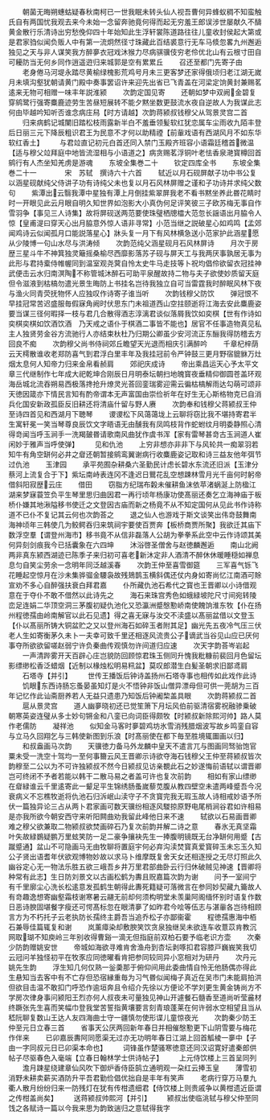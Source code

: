 <!-- { "loadSidebar": true } -->
　　朝菌无晦朔蟪蛄疑春秋南柯已一世我眠未转头仙人视吾曹何异蜂蚁稠不知蛮触氏自有两国忧我观去来今未始一念留奔驰竟何得而起无穷羞王郎误涉世屡献久不醻黄金散行乐清诗出穷愁俛仰四十年始知此生浮轩裳陈道路往往儿童收封侯起大第或是君家驺似闻负贩人中有第一流炯然径寸珠藏此百结裘意行无车马倐忽畧九州邂逅独见之天与非人谋笑我方醉夣衣冠戏沐猴力尽病骐骥伎穷老伶优北山有云根寸田自可耰防当无何乡同作逍遥逰归来城郭是空有累累丘
　　召还至都门先寄子由
　　老身倦马河堤永踏尽黄榆绿槐影荒鸡号月未三更客梦还家得俄顷归老江湖无嵗月未填沟壑犹朝请黄门殿中奏事罢诏许来迎先出省已飞青盖在河梁定饷黄封兼赐茗逺来无物可相赠一味丰年説淮颍
　　次韵定国见寄
　　还朝如梦中双阙金碧复穿鹓鹭行强寄麋鹿迹劳生苦昼短展转不能夕黙坐数更鼓流水夜自逆故人为我谋此志何由毕越吟知听否谁念病庄舄【时方请越】次韵蒋颍叔钱穆父从驾景灵宫二首
　　归来病鹤记城闉旧踏松枝雨露新半白不羞垂领髪软红犹恋属车尘雨收九陌丰登后日丽三元下降辰粗识君王为民意不才何以助精禋【前軰戏语有西湖风月不如东华软红香土】
　　与君竝直记初元白首还同入禁门玉殿齐班容小语霜廷稽首微温【适与穆父竝拜庭中地皆流湿相与小语道之】病贪赐茗浮铜叶老怯香泉滟寳樽回首鹓行有人杰坐知羌虏是游魂
　　东坡全集巻二十
　　钦定四库全书
　　东坡全集巻二十一　　　　宋　苏轼　撰诗六十六首
　　轼近以月石砚屏献子功中书公复以涵星砚献纯父侍讲子功有诗纯父未也复以月石风林屏赠之谨和子功诗并求纯父数句
　　紫潭出云翳我潭中星独有潭上月倒挂紫翠屏我老不看书黙坐养此昬花睛时时一开眼见此云月眼自明久知世界如泡影大小真伪何足评笑彼三子欧苏梅无事自作雪羽争【事见三人诗集】故将屏砚送两范要使珠璧栖牕櫺大范忽长謡语出月脇令人惊【皇甫湜曰穿天心出月脇意外惊人语非寻常】小范当继之説破星心如鸡鸣【孟郊闻鸡诗云似闻孤月口能説落星心】牀头复一月下有风林横急送小范家护此涵星愿从少陵博一句山水尽与洪涛倾
　　次韵范纯父涵星砚月石风林屏诗
　　月次于房歴三星斗牛不神箕独灵簸摇桑榆尽西靡影落苏子砚与屏天工与我两厌事孰居无事为此形与君持槖侍帷幄同到温室观尧蓂自怜太史牛马走技等卜祝均倡伶欲留衣冠挂神武便击云水归南溟陶不称管城沐醉石可助平泉醒故持二物与夫子欲使妙质留天庭但令滋液到枯槁勿遣光景生晦防上书挂名岂待我独立自可当雷霆我时醉眠风林下夜与渔火同青荧抚物怀人应独叹作诗寄子谁当听
　　次韵钱穆父防饮
　　弹冠恨不早挂冠常苦迟盛服毎假寐角阙时伏思东门未祖道西山空拄颐逝将江海去安此麋鹿姿要当谋三径何暇择一枝与君几合散得酒志淳漓君谈似落屑我饮如奕棋【世有作诗如奕棋奕棋如饮酒饮酒　乃天戒之语仆于棋酒二事皆不能也】居官不任事造物真见私主人独贤劳金谷方流驰行人亦结束杕杜乃归期公卿虽少安河流正东酾我得防稽去方回良不痴
　　次韵穆父尚书侍祠郊丘瞻望天光退而相庆引满醉吟
　　千章杞梓荫云天樗散谁收老郑防喜气到君浮白里丰年及我挂冠前令严钟鼓三更月野宿貔貅万灶烟太息何人知帝力归来金帛看赪肩
　　郊祀庆成诗
　　帝出乘昌运天心予太平文章三代继制作七年成大祀乾坤合刚辰日月明泰坛朝扫地魄寳夜垂精仰御圆苍盖环观海岳城北流吞朔易西极落搀抢升燎灵光荅回銮瑞雾迎需云徧枯槁解雨达勾萌可颂非天徳因箴亦下情民言知有酌帝谓本无声富国由崇俭祈年在好生无心斯格物克已自消兵化国安新政孤臣反旧耕还将清庙什留与野人赓
　　次韵奉和钱穆父蒋颍叔王仲至诗四首见和西湖月下聴琴
　　谡谡松下风蔼蔼垅上云聊将窃比我不堪持寄君半生寓轩冕一笑当琴尊良辰饮文字晤语无由醺我有凤鸣枝背作蛇蚹纹月明委静照心清得竒闻当呼玉涧手一洗羯皷昬请歌南风曲犹作虞书浑【家有雷琴甚竒古玉涧道人崔闲妙于雅声当呼使弹】
　　见和仇池
　　上穷非想亦非非下与风轮共一痴翠羽若知牛有角空缾何必井之睂还朝暂接鹓鸾翼谢病行收麋鹿姿记取和诗三益友他年弭节过仇池
　　玉津园
　　承平苑囿杂耕桑六圣勤民计虑长碧水东流还旧派【玉津分蔡河上流复合于下】紫坛南峙表连冈不逢迟日鸎花乱空想踈林雪月光千亩何时躬帝借斜阳寂歴云庄
　　借田
　　窃脂方纪瑞布糓未催耕鱼沫依苹渚蜗涎上防楹江湖来梦寐蓑笠负平生琴里思归曲因君一再行顷年杨康功使髙丽还奏乞立海神庙于板桥仆嫌其地湫隘移书使迁之文登因古庙而新之杨竟不从不知定国何从见此书作诗称道不已仆不复记其云何也次韵荅之
　　退之仙人也游戏于斯文谈笑出伟竒鼓舞南海神顷年三韩使几为鲛鳄吞归来筑祠宇要使百贾奔【板桥商贾所聚】我欲迁其庙下数浮空羣【谓登州海市】移书竟不从信非磊落人公胡为拳拳系此空中云作诗颂其美何异刻剑痕我今已括囊象在六四坤
　　沐浴啓圣僧舍与赵徳麟邂逅
　　南山北阙两非真东颍西湖迹已陈季子来归初可喜老新沐定非人酒清不醉休休暖睡穏如禅息息匀自笑尘劳余一念明年同泛越溪春
　　次韵王仲至喜雪御筵
　　三军喜气铄飞花睡起空惊月在沙未集骅骝金騕袅故残鳷鹊玉横斜偶还仗内身如寄尚忆江南酒可賖宣劝不多心自醉强扶衰白拜君嘉
　　仆所藏仇池石希代之寳也王晋卿以小诗借观意在于夺仆不敢不借然以此诗先之
　　海石来珠宫秀色如蛾緑坡陀尺寸间宛转陵峦足连娟二华顶空洞三茅腹初疑仇池化又恐瀛洲蹙慇懃峤南使餽饷淮东牧【仆在扬州程徳孺由岭南解官以此石见遗】得之喜无寐与汝交不渎盛以髙丽盆借以文登玉【仆以髙丽所铸大铜盆贮之又以登州海石如碎玉者附其足】幽光先五夜冷气压三伏老人生如寄衡茅久未卜一夫幸可致千里还相逐风流贵公子谪武当谷见山应已厌何事夺所欲欲留嗟赵弱宁许负秦曲传观慎勿许间道归应速
　　次天字韵荅岑岩起
　　一声清跸雾开天百辟心庄岂貌防回顾惊君珠玉侧同升愧我粃糠前裴回月色留坛影缥缈松香泛蜡烟【近制以椽烛松明易籸盆】莫叹郎潜生白髪圣朝求旧鄙鸢肩
　　石塔寺【并引】
　　世传王播饭后钟诗盖扬州石塔寺事也相传如此戏作此诗
　　饥眼东西诗肠忘蚤晏虽知灯是火不悟钟非饭山僧异漂母但可供一莞胡为三百年记忆作此讪斋厨养若人无益只遗患乃知饭后钟阇棃盖具眼
　　次韵蒋颍叔二首
　　扈从景灵宫
　　道人幽夣晓初还已觉笙箫下月坛风伯前驱清宿雾祝融骖乗破朝寒英姿连璧从多士妙句锵金和八銮已向词臣得颇牧【时颍叔新除熙河帅】路人莫作老儒防
　　凝祥池
　　似知金马客时夣碧鸡坊氷雪消残腊烟波写故乡鸣銮自容与立马久回翔乞与三韩使新图到乐浪【时髙丽使在都下毎至胜境辄圗画以归】
　　和叔盎画马次韵
　　天骥徳力备马外龙麟中皇天不遣言兀与图画同驽骀饱官粟未受一洗空十驾均一至何事籋云风王晋卿示诗欲夺海石钱穆父王仲至蒋颍叔皆次韵穆至二公以为不可许独颍叔不然今日颍叔见访亲覩此石之妙遂悔前语轼以谓晋卿岂可终闭不予者若能以韩干二散马易之者盖可许也复次前韵
　　相如有家山缥缈在睂緑谁云千里逺寄此一颦足平生锦绣肠蚤嵗藜苋腹从教四壁空未遣两峰蹙吾今况衰病义不忘樵牧逝将仇池石归泝岷山渎守子不贪寳完我无瑕玉故人诗相戒妙语予所伏一篇独异论三占从两卜君家画可数天骥纷相逐风騣掠原野电尾梢涧谷君如许相易是亦我所欲今朝安西守来听阳闗曲劝我留此峰他日来不速
　　轼欲以石易画晋卿难之穆父欲兼取二物颍叔欲焚画碎石乃复次前韵并解二诗之意
　　春氷无真坚霜叶失故緑鷃疑鹏万里蚿笑防一足二豪争攘袂先生一捧腹明镜既无台净缾何用蹙【古蹴蹙通】盆山不可隐画马无由牧聊将置庭宇何必弃沟渎焚寳真爱寳碎玉未忘玉久知公子贤出语耆年伏欲观博物妙故以求马卜维摩既复舍天女还相逐授之无尽灯照此久幽谷定心无一物法乐胜五欲三峨吾乡井万里君部曲卧云行归休破贼见神速【晋卿将种常有此志】生日防刘景文以古画松鹤为夀且贶嘉篇次韵为谢
　　问予一室间宁有千里廓尘心洗长松逺意发孤鹤生朝得此夀死籍疑可落微言在参同妙契藏九籥故人有竒趣逸想寄幽壑霜枝谢寒暑云翮无前却何须构明堂未羡巢阿阁缅怀别时语复作数日恶诗腴固堪餐字瘦还可愕髙标忽在眼清夣了如昨君今哙等伍志与湛軰各岂待相顾言方为不朽托子云老执防长孺终主爵吾当追乔松子亦鄙衞霍
　　程徳孺惠海中栢石兼辱佳篇辄复和谢
　　岚薰瘴染却敷腴笑饮贪泉独继吴未欲连车收薏苡肯教沉网取瑚不知庾岭三年别收得曹谿一滴无但指庭前双柏石要予临老识方壶
　　次秦少防韵赠姚安世
　　帝城如海欲寻难肯舍渔舟到杏坛剥啄扣君容膝戸巍峩笑我切云冠问羊独怪初平在牧豕应同徳曜看肯把参同较同异小窓相对为研丹
　　次丹元姚先生韵
　　浮生知几何仅熟一釡羮那于俯仰间用此委曲情自怜无他肠偶亦得此生悬知当去客中有不亡存但恐宿縁重毎为习气昬似闻梅子真近在吴市门未能肩拍洪但欲目击温不敢扣门呼恐作逾垣奔且令绍介先徐以方便论不学刘更生黄金铸尚方不学房次律身事问颍阳王烈亦何人叔夜未可量独见神山开遽餐石髓香至道尚听莹麄材终蹶张先生喜而笑幅巾登我堂苦誓指黄壤要言刻青琅蓬莱在何许弱水空相望且当从嵇阮聊复数山王达人友四海曲士守一疆慎勿使形谍儿童惊夜光
　　次韵秦少防王仲至元日立春三首
　　省事天公厌两回新年春日并相催慇懃更下山阴雪要与梅花作伴来
　　已卯嘉辰夀阿同愿渠无过亦无功明年春日江湖上回首觚棱一夣中【子由一字同叔元日已卯渠本命也】
　　词锋虽作楚骚寒徳意还同汉诏寛好遣秦郎供帖子尽驱春色入毫端【立春日翰林学士供诗帖子】
　　上元侍饮楼上三首呈同列
　　澹月踈星绕建章仙风吹下御炉香侍臣鹄立通明观一朶红云捧玉皇
　　薄雪初消野未耕卖薪买酒防升平吾君勤俭倡优拙自是丰年有笑声
　　老病行穿万马羣九衢人散月纷纷归来一防残灯在犹有传柑遗细君【侍饮楼上则贵戚争以黄柑遗近臣谓之传柑盖尚矣】
　　送蒋颍叔帅熙河【并引】
　　颍叔出使临洮轼与穆父仲至同饯之各赋诗一篇以今我来思为韵致遄归之意轼得我字

